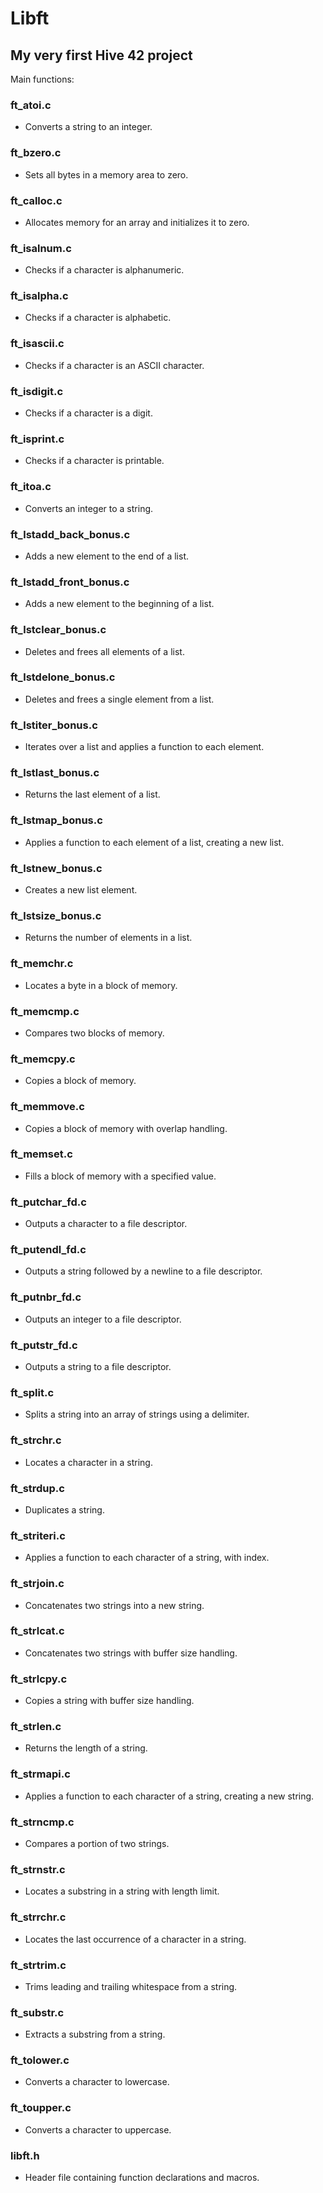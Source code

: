 # Libft
## My very first Hive 42 project

Main functions:

### ft_atoi.c
- Converts a string to an integer.

### ft_bzero.c
- Sets all bytes in a memory area to zero.

### ft_calloc.c
- Allocates memory for an array and initializes it to zero.

### ft_isalnum.c
- Checks if a character is alphanumeric.

### ft_isalpha.c
- Checks if a character is alphabetic.

### ft_isascii.c
- Checks if a character is an ASCII character.

### ft_isdigit.c
- Checks if a character is a digit.

### ft_isprint.c
- Checks if a character is printable.

### ft_itoa.c
- Converts an integer to a string.

### ft_lstadd_back_bonus.c
- Adds a new element to the end of a list.

### ft_lstadd_front_bonus.c
- Adds a new element to the beginning of a list.

### ft_lstclear_bonus.c
- Deletes and frees all elements of a list.

### ft_lstdelone_bonus.c
- Deletes and frees a single element from a list.

### ft_lstiter_bonus.c
- Iterates over a list and applies a function to each element.

### ft_lstlast_bonus.c
- Returns the last element of a list.

### ft_lstmap_bonus.c
- Applies a function to each element of a list, creating a new list.

### ft_lstnew_bonus.c
- Creates a new list element.

### ft_lstsize_bonus.c
- Returns the number of elements in a list.

### ft_memchr.c
- Locates a byte in a block of memory.

### ft_memcmp.c
- Compares two blocks of memory.

### ft_memcpy.c
- Copies a block of memory.

### ft_memmove.c
- Copies a block of memory with overlap handling.

### ft_memset.c
- Fills a block of memory with a specified value.

### ft_putchar_fd.c
- Outputs a character to a file descriptor.

### ft_putendl_fd.c
- Outputs a string followed by a newline to a file descriptor.

### ft_putnbr_fd.c
- Outputs an integer to a file descriptor.

### ft_putstr_fd.c
- Outputs a string to a file descriptor.

### ft_split.c
- Splits a string into an array of strings using a delimiter.

### ft_strchr.c
- Locates a character in a string.

### ft_strdup.c
- Duplicates a string.

### ft_striteri.c
- Applies a function to each character of a string, with index.

### ft_strjoin.c
- Concatenates two strings into a new string.

### ft_strlcat.c
- Concatenates two strings with buffer size handling.

### ft_strlcpy.c
- Copies a string with buffer size handling.

### ft_strlen.c
- Returns the length of a string.

### ft_strmapi.c
- Applies a function to each character of a string, creating a new string.

### ft_strncmp.c
- Compares a portion of two strings.

### ft_strnstr.c
- Locates a substring in a string with length limit.

### ft_strrchr.c
- Locates the last occurrence of a character in a string.

### ft_strtrim.c
- Trims leading and trailing whitespace from a string.

### ft_substr.c
- Extracts a substring from a string.

### ft_tolower.c
- Converts a character to lowercase.

### ft_toupper.c
- Converts a character to uppercase.

### libft.h
- Header file containing function declarations and macros.
